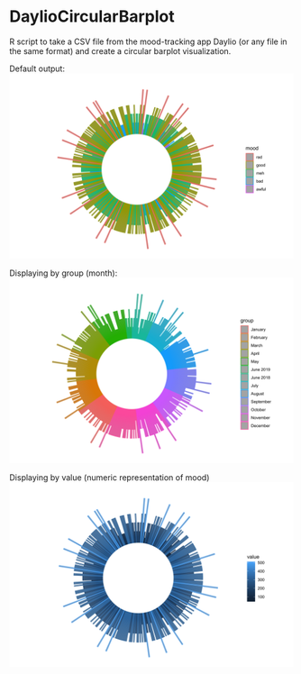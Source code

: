 # DaylioCircularBarplot

R script to take a CSV file from the mood-tracking app Daylio (or any file in the same format)
and create a circular barplot visualization. 

Default output:
![positive_mood](https://raw.githubusercontent.com/lmccay4/DaylioCircularBarplot/master/depressionPositive_Mood.jpg)

Displaying by group (month):
![positive_group](https://github.com/lmccay4/DaylioCircularBarplot/blob/master/depressionPositive_Group.jpg?raw=true)

Displaying by value (numeric representation of mood)
![positive_value](https://github.com/lmccay4/DaylioCircularBarplot/blob/master/depressionPositive_Value.jpg?raw=true)
